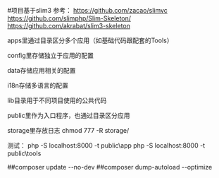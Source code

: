 #项目基于slim3
参考：
https://github.com/zacao/slimvc
https://github.com/slimphp/Slim-Skeleton/
https://github.com/akrabat/slim3-skeleton

apps里通过目录区分多个应用（如基础代码跟配套的Tools）

config里存储独立于应用的配置

data存储应用相关的配置

i18n存储多语言的配置

lib目录用于不同项目使用的公共代码

public里作为入口程序，也通过目录区分应用

storage里存放日志 chmod 777 -R storage/

测试：
php -S localhost:8000 -t public\app
php -S localhost:8000 -t public\tools

##composer update --no-dev
##composer dump-autoload --optimize
